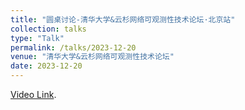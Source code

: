 ```yaml
---
title: "圆桌讨论-清华大学&云杉网络可观测性技术论坛·北京站"
collection: talks
type: "Talk"
permalink: /talks/2023-12-20
venue: "清华大学&云杉网络可观测性技术论坛"
date: 2023-12-20
---
```


[Video Link](https://www.bilibili.com/video/BV1ZN4y1x796/).

